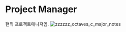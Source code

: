 # Project Manager
현직 프로젝트매니저임.
![zzzzzz_octaves_c_major_notes](https://github.com/user-attachments/assets/f90d24ff-3fde-4779-aa22-ab33bf67da03)
